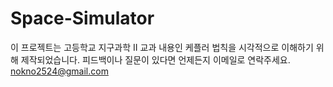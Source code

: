 # Space-Simulator

이 프로젝트는 고등학교 지구과학 II 교과 내용인 케플러 법칙을 시각적으로 이해하기 위해 제작되었습니다.
피드백이나 질문이 있다면 언제든지 이메일로 연락주세요.
nokno2524@gmail.com
